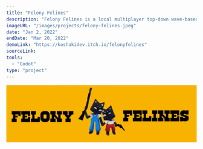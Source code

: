 ```yaml
---
title: "Felony Felines"
description: "Felony Felines is a local multiplayer top-down wave-based survival shooter in which 2 players fight an endless army of robots in the spirit of Box Head: 2-Play"
imageURL: "/images/projects/felony-felines.jpeg"
date: "Jan 2, 2022"
endDate: "Mar 20, 2022"
demoLink: "https://koshakidev.itch.io/felonyfelines"
sourceLink:
tools:
  - "Godot"
type: "project"
---
```


![banner](/images/projects/felony-felines.jpeg)
